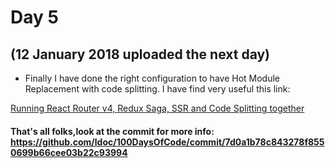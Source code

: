 # Day 5
## (12 January 2018 uploaded the next day)

* Finally I have done the right configuration to have Hot Module Replacement with code splitting. I have find very useful this link:

[Running React Router v4, Redux Saga, SSR and Code Splitting together](https://marmelab.com/blog/2017/10/17/code-splitting.html)

#### That's all folks,look at the commit for more info: https://github.com/ldoc/100DaysOfCode/commit/7d0a1b78c843278f8550699b66cee03b22c93994

